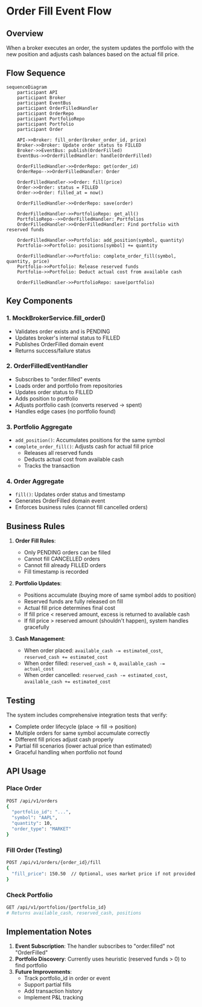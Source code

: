 # Order Fill Event Flow

## Overview
When a broker executes an order, the system updates the portfolio with the new position and adjusts cash balances based on the actual fill price.

## Flow Sequence

```mermaid
sequenceDiagram
    participant API
    participant Broker
    participant EventBus
    participant OrderFilledHandler
    participant OrderRepo
    participant PortfolioRepo
    participant Portfolio
    participant Order

    API->>Broker: fill_order(broker_order_id, price)
    Broker->>Broker: Update order status to FILLED
    Broker->>EventBus: publish(OrderFilled)
    EventBus->>OrderFilledHandler: handle(OrderFilled)
    
    OrderFilledHandler->>OrderRepo: get(order_id)
    OrderRepo-->>OrderFilledHandler: Order
    
    OrderFilledHandler->>Order: fill(price)
    Order->>Order: status = FILLED
    Order->>Order: filled_at = now()
    
    OrderFilledHandler->>OrderRepo: save(order)
    
    OrderFilledHandler->>PortfolioRepo: get_all()
    PortfolioRepo-->>OrderFilledHandler: Portfolios
    OrderFilledHandler->>OrderFilledHandler: Find portfolio with reserved funds
    
    OrderFilledHandler->>Portfolio: add_position(symbol, quantity)
    Portfolio->>Portfolio: positions[symbol] += quantity
    
    OrderFilledHandler->>Portfolio: complete_order_fill(symbol, quantity, price)
    Portfolio->>Portfolio: Release reserved funds
    Portfolio->>Portfolio: Deduct actual cost from available cash
    
    OrderFilledHandler->>PortfolioRepo: save(portfolio)
```

## Key Components

### 1. MockBrokerService.fill_order()
- Validates order exists and is PENDING
- Updates broker's internal status to FILLED
- Publishes OrderFilled domain event
- Returns success/failure status

### 2. OrderFilledEventHandler
- Subscribes to "order.filled" events
- Loads order and portfolio from repositories
- Updates order status to FILLED
- Adds position to portfolio
- Adjusts portfolio cash (converts reserved → spent)
- Handles edge cases (no portfolio found)

### 3. Portfolio Aggregate
- `add_position()`: Accumulates positions for the same symbol
- `complete_order_fill()`: Adjusts cash for actual fill price
  - Releases all reserved funds
  - Deducts actual cost from available cash
  - Tracks the transaction

### 4. Order Aggregate
- `fill()`: Updates order status and timestamp
- Generates OrderFilled domain event
- Enforces business rules (cannot fill cancelled orders)

## Business Rules

1. **Order Fill Rules**:
   - Only PENDING orders can be filled
   - Cannot fill CANCELLED orders
   - Cannot fill already FILLED orders
   - Fill timestamp is recorded

2. **Portfolio Updates**:
   - Positions accumulate (buying more of same symbol adds to position)
   - Reserved funds are fully released on fill
   - Actual fill price determines final cost
   - If fill price < reserved amount, excess is returned to available cash
   - If fill price > reserved amount (shouldn't happen), system handles gracefully

3. **Cash Management**:
   - When order placed: `available_cash -= estimated_cost`, `reserved_cash += estimated_cost`
   - When order filled: `reserved_cash = 0`, `available_cash -= actual_cost`
   - When order cancelled: `reserved_cash -= estimated_cost`, `available_cash += estimated_cost`

## Testing

The system includes comprehensive integration tests that verify:
- Complete order lifecycle (place → fill → position)
- Multiple orders for same symbol accumulate correctly
- Different fill prices adjust cash properly
- Partial fill scenarios (lower actual price than estimated)
- Graceful handling when portfolio not found

## API Usage

### Place Order
```bash
POST /api/v1/orders
{
  "portfolio_id": "...",
  "symbol": "AAPL",
  "quantity": 10,
  "order_type": "MARKET"
}
```

### Fill Order (Testing)
```bash
POST /api/v1/orders/{order_id}/fill
{
  "fill_price": 150.50  // Optional, uses market price if not provided
}
```

### Check Portfolio
```bash
GET /api/v1/portfolios/{portfolio_id}
# Returns available_cash, reserved_cash, positions
```

## Implementation Notes

1. **Event Subscription**: The handler subscribes to "order.filled" not "OrderFilled"
2. **Portfolio Discovery**: Currently uses heuristic (reserved funds > 0) to find portfolio
3. **Future Improvements**:
   - Track portfolio_id in order or event
   - Support partial fills
   - Add transaction history
   - Implement P&L tracking
